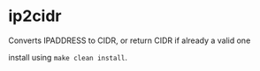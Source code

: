 # ip2cidr
Converts IPADDRESS to CIDR, or return CIDR if already a valid one

install using `make clean install`.
